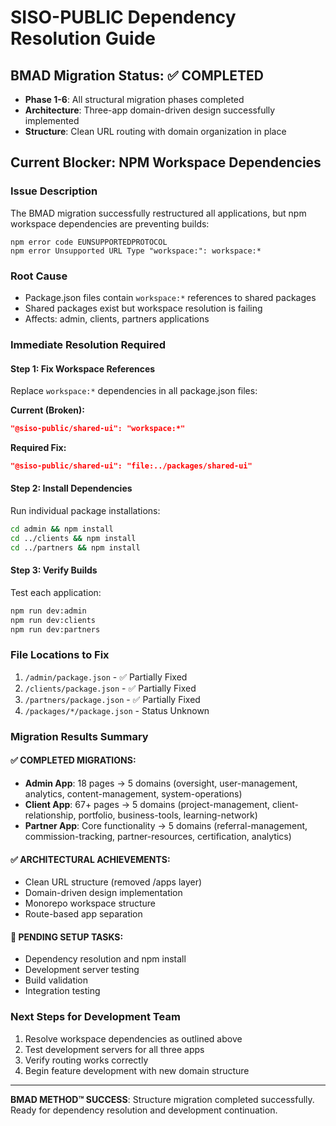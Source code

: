 # SISO-PUBLIC Dependency Resolution Guide

## BMAD Migration Status: ✅ COMPLETED 
- **Phase 1-6**: All structural migration phases completed
- **Architecture**: Three-app domain-driven design successfully implemented
- **Structure**: Clean URL routing with domain organization in place

## Current Blocker: NPM Workspace Dependencies

### Issue Description
The BMAD migration successfully restructured all applications, but npm workspace dependencies are preventing builds:
```
npm error code EUNSUPPORTEDPROTOCOL
npm error Unsupported URL Type "workspace:": workspace:*
```

### Root Cause
- Package.json files contain `workspace:*` references to shared packages
- Shared packages exist but workspace resolution is failing
- Affects: admin, clients, partners applications

### Immediate Resolution Required

#### Step 1: Fix Workspace References
Replace `workspace:*` dependencies in all package.json files:

**Current (Broken):**
```json
"@siso-public/shared-ui": "workspace:*"
```

**Required Fix:**
```json
"@siso-public/shared-ui": "file:../packages/shared-ui"
```

#### Step 2: Install Dependencies
Run individual package installations:
```bash
cd admin && npm install
cd ../clients && npm install  
cd ../partners && npm install
```

#### Step 3: Verify Builds
Test each application:
```bash
npm run dev:admin
npm run dev:clients
npm run dev:partners
```

### File Locations to Fix

1. `/admin/package.json` - ✅ Partially Fixed
2. `/clients/package.json` - ✅ Partially Fixed  
3. `/partners/package.json` - ✅ Partially Fixed
4. `/packages/*/package.json` - Status Unknown

### Migration Results Summary

#### ✅ COMPLETED MIGRATIONS:
- **Admin App**: 18 pages → 5 domains (oversight, user-management, analytics, content-management, system-operations)
- **Client App**: 67+ pages → 5 domains (project-management, client-relationship, portfolio, business-tools, learning-network)  
- **Partner App**: Core functionality → 5 domains (referral-management, commission-tracking, partner-resources, certification, analytics)

#### ✅ ARCHITECTURAL ACHIEVEMENTS:
- Clean URL structure (removed /apps layer)
- Domain-driven design implementation
- Monorepo workspace structure
- Route-based app separation

#### 🔧 PENDING SETUP TASKS:
- Dependency resolution and npm install
- Development server testing
- Build validation
- Integration testing

### Next Steps for Development Team
1. Resolve workspace dependencies as outlined above
2. Test development servers for all three apps
3. Verify routing works correctly
4. Begin feature development with new domain structure

---

**BMAD METHOD™ SUCCESS**: Structure migration completed successfully. Ready for dependency resolution and development continuation.